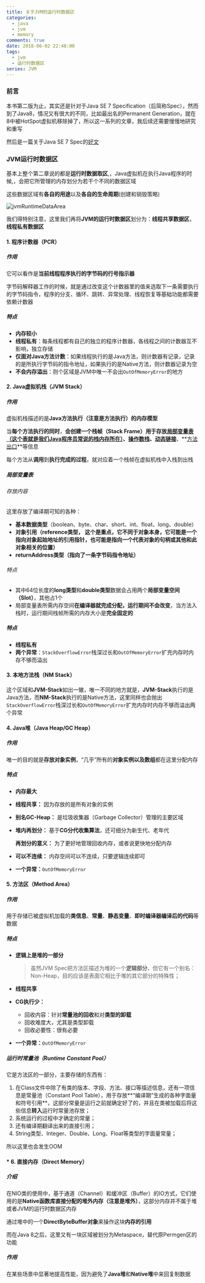 ```yaml
---
title: 关于JVM的运行时数据区
categories:
  - java
  - jvm
  - memory
comments: true
date: 2018-06-02 22:48:00
tags:
  - jvm
  - 运行时数据区
series: JVM
---
```




### 前言

本书第二版为止，其实还是针对于Java SE 7 Specification（后简称Spec），然而到了Java8，情况又有很大的不同，比如最出名的Permanent Generation，就在8中被HotSpot虚拟机移除掉了，所以这一系列的文章，我后续还需要慢慢地研究和重写

然后是一篇关于Java SE 7 Spec的[好文](http://blog.jamesdbloom.com/JVMInternals.html#threads)

### JVM运行时数据区

基本上整个第二章说的都是**运行时数据取区**,，Java虚拟机在执行Java程序的时候,，会把它所管理的内存划分为若干个不同的数据区域

这些数据区域有**各自的用途**以及**各自的生命周期**(创建和销毁策略)

![jvmRuntimeDataArea](https://image.youyinnn.top/jvmRuntimeDataArea2.png)

我们得特别注意，这里我们再将**JVM的运行时数据区**划分为：**线程共享数据区**，**线程私有数据区**



#### 1. 程序计数器（PCR）

##### 作用

它可以看作是**当前线程程序执行的字节码的行号指示器**

字节码解释器工作的时候，就是通过改变这个计数器里的值来选取下一条需要执行的字节码指令，程序的分支、循环、跳转、异常处理、线程恢复等基础功能都需要依赖计数器

##### 特点

- **内存较小**
- **线程私有**：每条线程都有自己的独立的程序计数器，各线程之间的计数器互不影响，独立存储
- **仅面对Java方法计数**：如果线程执行的是Java方法，则计数器有记录，记录的是所执行字节码的指令地址，如果执行的是Native方法，则计数器记录为空
- **不会内存溢出**：则个区域是JVM中唯一不会出`OutOfMemoryError`的地方



#### 2. Java虚拟机栈（JVM Stack）

##### 作用

虚拟机栈描述的是**Java方法执行（注意是方法执行）的内存模型**

当**每个方法执行的同时**，**会创建一个栈帧（Stack Frame）**用于存放<u>**局部变量表（这个表就是我们Java程序员常说的栈内存所在）**</u>、<u>**操作数栈**</u>、**<u>动态链接</u>**、**<u>方法出口</u>**等信息

每个方法从**调用**到**执行完成的过程**，就对应着一个栈帧在虚拟机栈中入栈到出栈

##### 局部变量表

###### 存放内容

这里存放了编译期可知的各种：

- **基本数据类型**（boolean、byte、char、short、int、float、long、double）
- **对象引用（reference类型， 这个是重点，它不同于对象本身，它可能是一个指向对象起始地址的引用指针，也可能是指向一个代表对象的句柄或其他和此对象相关的位置）**
- **returnAddress类型（指向了一条字节码指令地址）**

###### 特点

- 其中64位长度的**long类型**和**double类型**数据会占用两个**局部变量空间（Slot）**，其他占1个
- 局部变量表所需内存空间**在编译器就完成分配，运行期间不会改变**，当方法入栈时，运行期间栈帧所需的内存大小是**完全固定的**

##### 特点

* **线程私有**
* **两个异常**：`StackOverflowError`栈深过长和`OutOfMemoryError`扩充内存时内存不够而溢出



#### 3. 本地方法栈（NM Stack）

这个区域和**JVM-Stack**如出一辙，唯一不同的地方就是，**JVM-Stack**执行的是Java方法，而**NM-Stack**执行的是Native方法，这里同样也会抛出`StackOverflowError`栈深过长和`OutOfMemoryError`扩充内存时内存不够而溢出两个异常



####  4. Java堆（Java Heap/GC Heap）

##### 作用

唯一的目的就是**存放对象实例**，“几乎”所有的**对象实例以及数组**都在这里分配内存

##### 特点

- **内存最大**

- **线程共享：** 因为存放的是所有对象的实例

- **别名GC-Heap：** 是垃圾收集器（Garbage Collector）管理的主要区域

- **堆内再划分：** 基于**CG分代收集算法**，还可细分为新生代、老年代

  **再划分的意义：** 为了更好地管理回收内存，或者说更快地分配内存

- **可以不连续：** 内存空间可以不连续，只要逻辑连续即可

- **一个异常：**`OutOfMemoryError`



####  5. 方法区（Method Area）

##### 作用

用于存储已被虚拟机加载的**类信息**、**常量**、**静态变量**、**即时编译器编译后的代码**等数据

##### 特点

- **逻辑上是堆的一部分**

    > 虽然JVM Spec把方法区描述为堆的一个**逻辑部分**，但它有一个别名：Non-Heap，目的应该是表面它相比于堆的其它部分的特殊性；

- **线程共享**

- **CG执行少：**
  - 回收内容：针对**常量池的回收**和对**类型的卸载**
  - 回收难度大，尤其是类型卸载
  - 回收必要性：很有必要

- **一个异常：**`OutOfMemoryError`

##### 运行时常量池（Runtime Constant Pool）

它是方法区的一部分，主要存储的东西有：

1. 在Class文件中除了有类的版本、字段、方法、接口等描述信息，还有一项信息是常量池（Constant Pool Table），用于存放**“编译期”生成的各种字面量和符号引用**，这部分常量是运行之前就确定好了的，并且在类被加载后将这些信息**转入**运行时常量池存放；
2. 系统运行的过程中才确定的常量；
3. 还有编译期翻译出来的直接引用；
4. String类型、Integer、Double、Long、Float等类型的字面量常量；

所以这里也会发生OOM



#### * 6. 直接内存（Direct Memory）

##### 介绍

在NIO类的使用中，基于通道（Channel）和缓冲区（Buffer）的IO方式，它们使用的是**Native函数库直接分配的堆外内存（注意是堆外）**，这部分内存并不属于堆或者JVM的运行时数据区内存

通过堆中的一个**DirectByteBuffer对象**来操作这块**内存的引用**

而在Java 8之后，这里又有一块区域被划分为Metaspace，替代原Permgen区的功能

##### 作用

在某些场景中显著地提高性能，因为避免了**Java堆**和**Native堆**中来回复制数据


